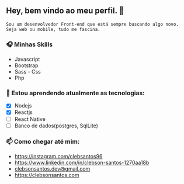 ## Hey, bem vindo ao meu perfil.  👋

```
Sou um desenvolvedor Front-end que está sempre buscando algo novo. Seja web ou mobile, tudo me fascina. 

```
### 🎧 Minhas Skills
- Javascript
- Bootstrap 
- Sass - Css
- Php
<!-- ### 🎬 Estou trabalhando atualmente como Auxliar admministrativo Junior --> 
###  💾 Estou aprendendo atualmente as tecnologias:
-  [x] Nodejs
-  [x] Reactjs
-  [ ] React Native
-  [ ] Banco de dados(postgres, SqlLite)

### 📫 Como chegar até mim:
- https://instagram.com/clebsantos96
- https://www.linkedin.com/in/clebson-santos-1270aa18b
- clebsonsantos.dev@gmail.com
- https://clebsonsantos.com






